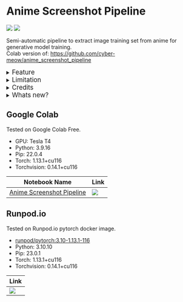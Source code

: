 # Anime Screenshot Pipeline
[![](https://img.shields.io/static/v1?message=Support+Me+On+Ko-Fi&logo=ko-fi&labelColor=555555&logoColor=FF8E8E&color=ff5f5f&label=%20&style=for-the-badge)](https://ko-fi.com/TheSkinnyRat)
[![](https://img.shields.io/static/v1?message=Saweria&logo=ko-fi&labelColor=555555&logoColor=ffba00&color=857b7b&label=%20&style=for-the-badge)](https://saweria.co/TheSkinnyRat)

Semi-automatic pipeline to extract image training set from anime for generative model training.\
Colab version of: https://github.com/cyber-meow/anime_screenshot_pipeline

<details>
  <summary><big>Feature</big></summary>
<ul>
  <li>Can be found at cyber-meow github repo <a href='https://github.com/cyber-meow/anime_screenshot_pipeline#table-of-contents' target='_blank'>README.md</a></li>
</ul>
</details>

<details>
  <summary><big>Limitation</big></summary>
<ul>
  <li>Not all code tested</li>
  <li>Not all steps from github repo is implemented</li>
  <li>Since this notebook is combination of many steps, dependency or package conflict may occurs</li>
  <li>Bad english language spelling and grammar (english is not my primary language :#). Feel free to correct and Pull Request!</li>
</ul>
</details>

<details>
  <summary><big>Credits</big></summary>
<ul>
  <li>Author</li>
  <ul>
    <li><a href='https://github.com/TheSkinnyRat' target='_blank'>TheSkinnyRat</a></li>
  </ul>

  <li>Base Code Repo</li>
  <ul>
    <li><a href='https://github.com/cyber-meow/anime_screenshot_pipeline' target='_blank'>cyber-meow github repo</a></li>
  </ul>

  <li>Colab Template and Reference</li>
  <ul>
    <li><a href='https://github.com/Linaqruf/kohya-trainer' target='_blank'>Linaqruf/kohya-trainer</a></li>
  </ul>

  <li>Code Assistant</li>
  <ul>
    <li><a href='https://chat.openai.com/' target='_blank'>OpenAI ChatGPT</a></li>
  </ul>

  <li>Original cyber-meow repo credits</li>
  <ul>
    <li>This is a collection of many resources found on internet (credit to the orignal authors), and some python code written by myself and ChatGPT.</li>
  </ul>
</ul>
</details>

<details>
  <summary><big>Whats new?</big></summary>
<ul>
  <li>(02/27/23):</li>
  <ul>
    <li>Add <code>WANDB_MODE=disabled</code> to <code>[7.2] Begin Training</code></li>
    <li>Fix <code>cc_training_test_set</code> error in <code>[7.2] Begin Training</code></li>
    <li>Fix <code>fa_move_file</code> error in <code>[8.1] Only keep images with faces and resize</code></li>
    <li>Move <code>[6.3] Data Cleansing</code> to <code>[5.2] Data Cleansing</code> and change to <code>n_faces</code> instead <code>n_poeple</code></li>
  </ul>

  <li>(02/26/23):</li>
  <ul>
    <li>Initial First Release 🎉</li>
  </ul>
</ul>
</details>

## Google Colab

Tested on Google Colab Free.
- GPU: Tesla T4
- Python: 3.9.16
- Pip: 22.0.4
- Torch: 1.13.1+cu116
- Torchvision: 0.14.1+cu116

| Notebook Name | Link |
| --- | --- |
| [Anime Screenshot Pipeline](https://github.com/TheSkinnyRat/anime_screenshot_pipeline_colab/blob/main/anime_screenshot_pipeline.ipynb) | [![](https://img.shields.io/static/v1?message=Open%20in%20Colab&logo=googlecolab&labelColor=5c5c5c&color=0f80c1&label=%20&style=for-the-badge)](https://colab.research.google.com/github/TheSkinnyRat/anime_screenshot_pipeline_colab/blob/main/anime_screenshot_pipeline.ipynb) |

## Runpod.io

Tested on Runpod.io pytorch docker image.
- [runpod/pytorch:3.10-1.13.1-116](https://hub.docker.com/r/runpod/pytorch)
- Python: 3.10.10
- Pip: 23.0.1
- Torch: 1.13.1+cu116
- Torchvision: 0.14.1+cu116

| Link |
| --- |
| [![](https://img.shields.io/static/v1?message=Open%20Notebook&logo=github&labelColor=5c5c5c&color=0f80c1&label=%20&style=for-the-badge)](https://colab.research.google.com/github/TheSkinnyRat/anime_screenshot_pipeline_colab/blob/main/anime_screenshot_pipeline_runpod.ipynb) |
